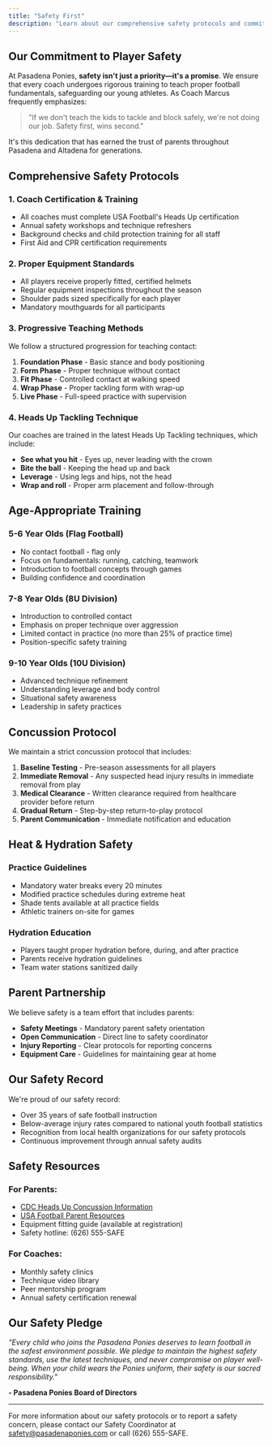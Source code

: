 ```yaml
---
title: "Safety First"
description: "Learn about our comprehensive safety protocols and commitment to proper tackling techniques"
---
```


## Our Commitment to Player Safety

At Pasadena Ponies, **safety isn't just a priority—it's a promise**. We ensure that every coach undergoes rigorous training to teach proper football fundamentals, safeguarding our young athletes. As Coach Marcus frequently emphasizes:

> "If we don't teach the kids to tackle and block safely, we're not doing our job. Safety first, wins second."

It's this dedication that has earned the trust of parents throughout Pasadena and Altadena for generations.

## Comprehensive Safety Protocols

### 1. **Coach Certification & Training**
- All coaches must complete USA Football's Heads Up certification
- Annual safety workshops and technique refreshers
- Background checks and child protection training for all staff
- First Aid and CPR certification requirements

### 2. **Proper Equipment Standards**
- All players receive properly fitted, certified helmets
- Regular equipment inspections throughout the season
- Shoulder pads sized specifically for each player
- Mandatory mouthguards for all participants

### 3. **Progressive Teaching Methods**
We follow a structured progression for teaching contact:
1. **Foundation Phase** - Basic stance and body positioning
2. **Form Phase** - Proper technique without contact
3. **Fit Phase** - Controlled contact at walking speed
4. **Wrap Phase** - Proper tackling form with wrap-up
5. **Live Phase** - Full-speed practice with supervision

### 4. **Heads Up Tackling Technique**
Our coaches are trained in the latest Heads Up Tackling techniques, which include:
- **See what you hit** - Eyes up, never leading with the crown
- **Bite the ball** - Keeping the head up and back
- **Leverage** - Using legs and hips, not the head
- **Wrap and roll** - Proper arm placement and follow-through

## Age-Appropriate Training

### 5-6 Year Olds (Flag Football)
- No contact football - flag only
- Focus on fundamentals: running, catching, teamwork
- Introduction to football concepts through games
- Building confidence and coordination

### 7-8 Year Olds (8U Division)
- Introduction to controlled contact
- Emphasis on proper technique over aggression
- Limited contact in practice (no more than 25% of practice time)
- Position-specific safety training

### 9-10 Year Olds (10U Division)
- Advanced technique refinement
- Understanding leverage and body control
- Situational safety awareness
- Leadership in safety practices

## Concussion Protocol

We maintain a strict concussion protocol that includes:
1. **Baseline Testing** - Pre-season assessments for all players
2. **Immediate Removal** - Any suspected head injury results in immediate removal from play
3. **Medical Clearance** - Written clearance required from healthcare provider before return
4. **Gradual Return** - Step-by-step return-to-play protocol
5. **Parent Communication** - Immediate notification and education

## Heat & Hydration Safety

### Practice Guidelines
- Mandatory water breaks every 20 minutes
- Modified practice schedules during extreme heat
- Shade tents available at all practice fields
- Athletic trainers on-site for games

### Hydration Education
- Players taught proper hydration before, during, and after practice
- Parents receive hydration guidelines
- Team water stations sanitized daily

## Parent Partnership

We believe safety is a team effort that includes parents:
- **Safety Meetings** - Mandatory parent safety orientation
- **Open Communication** - Direct line to safety coordinator
- **Injury Reporting** - Clear protocols for reporting concerns
- **Equipment Care** - Guidelines for maintaining gear at home

## Our Safety Record

We're proud of our safety record:
- Over 35 years of safe football instruction
- Below-average injury rates compared to national youth football statistics
- Recognition from local health organizations for our safety protocols
- Continuous improvement through annual safety audits

## Safety Resources

### For Parents:
- [CDC Heads Up Concussion Information](https://www.cdc.gov/headsup/)
- [USA Football Parent Resources](https://usafootball.com/parents/)
- Equipment fitting guide (available at registration)
- Safety hotline: (626) 555-SAFE

### For Coaches:
- Monthly safety clinics
- Technique video library
- Peer mentorship program
- Annual safety certification renewal

## Our Safety Pledge

*"Every child who joins the Pasadena Ponies deserves to learn football in the safest environment possible. We pledge to maintain the highest safety standards, use the latest techniques, and never compromise on player well-being. When your child wears the Ponies uniform, their safety is our sacred responsibility."*

**- Pasadena Ponies Board of Directors**

---

For more information about our safety protocols or to report a safety concern, please contact our Safety Coordinator at safety@pasadenaponies.com or call (626) 555-SAFE.
